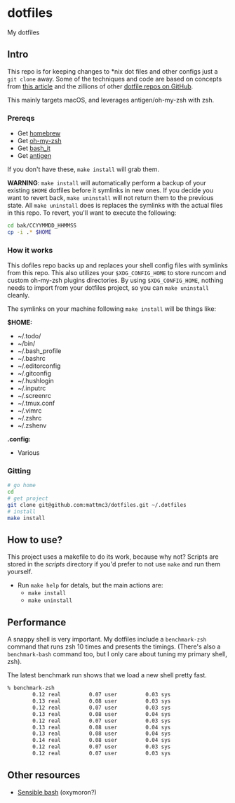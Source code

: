# dotfiles
My dotfiles

## Intro
This repo is for keeping changes to *nix dot files and other configs just a `git clone`
away. Some of the techniques and code are based on concepts from
[this article](https://medium.com/@webprolific/getting-started-with-dotfiles-43c3602fd789#.vh7hhm6th)
and the zillions of other [dotfile repos on GitHub](https://dotfiles.github.io/).

This mainly targets macOS, and leverages antigen/oh-my-zsh with zsh.

### Prereqs

- Get [homebrew](https://brew.sh)
- Get [oh-my-zsh](https://github.com/robbyrussell/oh-my-zsh)
- Get [bash_it](https://github.com/Bash-it/)
- Get [antigen](https://github.com/zsh-users/antigen)

If you don't have these, `make install` will grab them.

**WARNING**: `make install` will automatically perform a backup of your existing
`$HOME` dotfiles before it symlinks in new ones. If you decide you want to revert
back, `make uninstall` will not return them to the previous state. All `make uninstall`
does is replaces the symlinks with the actual files in this repo. To revert, you'll
want to execute the following:

```zsh
cd bak/CCYYMMDD_HHMMSS
cp -i .* $HOME
```

### How it works

This dofiles repo backs up and replaces your shell config files with symlinks
from this repo. This also utilizes your `$XDG_CONFIG_HOME` to store runcom
and custom oh-my-zsh plugins directories. By using `$XDG_CONFIG_HOME`, nothing
needs to import from your dotfiles project, so you can `make uninstall` cleanly.

The symlinks on your machine following `make install` will be things like:

**$HOME:**

- ~/.todo/
- ~/bin/
- ~/.bash_profile
- ~/.bashrc
- ~/.editorconfig
- ~/.gitconfig
- ~/.hushlogin
- ~/.inputrc
- ~/.screenrc
- ~/.tmux.conf
- ~/.vimrc
- ~/.zshrc
- ~/.zshenv

**.config:**

- Various

### Gitting

```zsh
# go home
cd
# get project
git clone git@github.com:mattmc3/dotfiles.git ~/.dotfiles
# install
make install
```

## How to use?

This project uses a makefile to do its work, because why not? Scripts are stored
in the _scripts_ directory if you'd prefer to not use `make` and run them
yourself.

- Run `make help` for detals, but the main actions are:
  - `make install`
  - `make uninstall`

## Performance

A snappy shell is very important. My dotfiles include a `benchmark-zsh` command
that runs zsh 10 times and presents the timings. (There's also a `benchmark-bash`
command too, but I only care about tuning my primary shell, zsh).

The latest benchmark run shows that we load a new shell pretty fast.

```zsh
% benchmark-zsh
        0.12 real         0.07 user         0.03 sys
        0.13 real         0.08 user         0.03 sys
        0.12 real         0.07 user         0.03 sys
        0.13 real         0.08 user         0.04 sys
        0.12 real         0.07 user         0.03 sys
        0.13 real         0.08 user         0.04 sys
        0.13 real         0.08 user         0.04 sys
        0.14 real         0.08 user         0.04 sys
        0.12 real         0.07 user         0.03 sys
        0.12 real         0.07 user         0.03 sys
```

## Other resources

- [Sensible bash](https://github.com/mrzool/bash-sensible) (oxymoron?)

